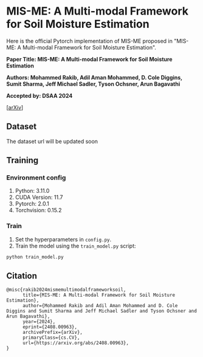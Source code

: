 # MIS-ME: A Multi-modal Framework for Soil Moisture Estimation
Here is the official Pytorch implementation of MIS-ME proposed in "MIS-ME: A Multi-modal Framework for Soil Moisture Estimation".

**Paper Title: MIS-ME: A Multi-modal Framework for Soil Moisture Estimation**

**Authors: Mohammed Rakib, Adil Aman Mohammed, D. Cole Diggins, Sumit Sharma, Jeff Michael Sadler, Tyson Ochsner, Arun Bagavathi**

**Accepted by: DSAA 2024**

[[arXiv](https://arxiv.org/abs/2408.00963v2)]
<!-- [[arXiv](https://arxiv.org/abs/2408.00963v2)] [[DSAA Proceedings](url here)] -->

## Dataset
<!-- The dataset can be downloaded from [here](url here). -->
The dataset url will be updated soon


## Training

### Environment config
1. Python: 3.11.0
2. CUDA Version: 11.7
3. Pytorch: 2.0.1
4. Torchvision: 0.15.2
### Train
1. Set the hyperparameters in ``config.py``.
2. Train the model using the ``train_model.py`` script:
```python 
python train_model.py
```

## Citation
```
@misc{rakib2024mismemultimodalframeworksoil,
      title={MIS-ME: A Multi-modal Framework for Soil Moisture Estimation}, 
      author={Mohammed Rakib and Adil Aman Mohammed and D. Cole Diggins and Sumit Sharma and Jeff Michael Sadler and Tyson Ochsner and Arun Bagavathi},
      year={2024},
      eprint={2408.00963},
      archivePrefix={arXiv},
      primaryClass={cs.CV},
      url={https://arxiv.org/abs/2408.00963}, 
}
```
